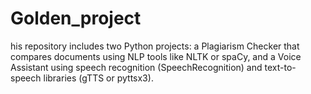 # Golden_project
his repository includes two Python projects: a Plagiarism Checker that compares documents using NLP tools like NLTK or spaCy, and a Voice Assistant using speech recognition (SpeechRecognition) and text-to-speech libraries (gTTS or pyttsx3).
